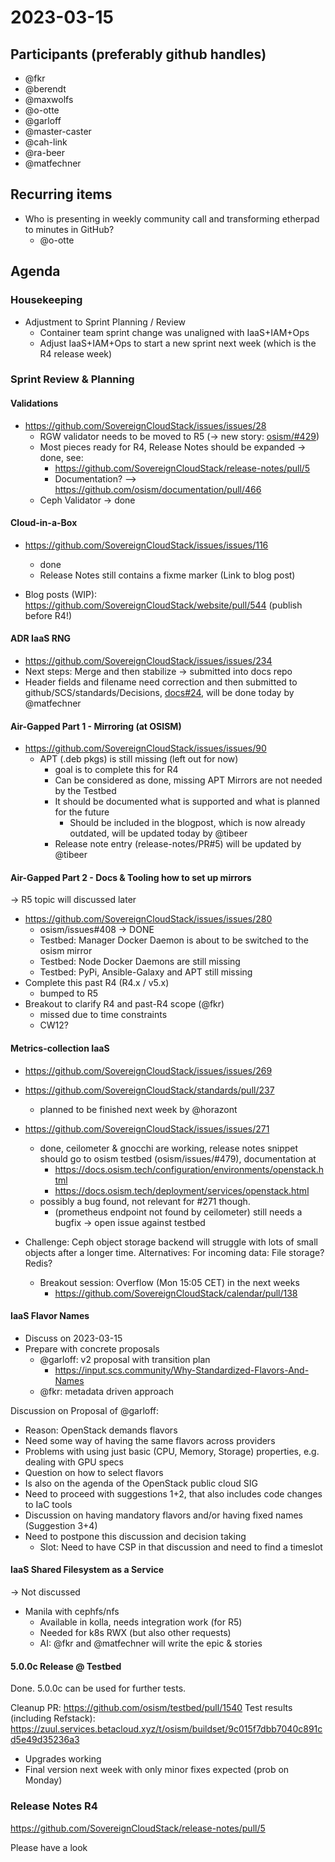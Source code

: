 # 2023-03-15

## Participants (preferably github handles)

* @fkr
* @berendt
* @maxwolfs
* @o-otte
* @garloff
* @master-caster
* @cah-link
* @ra-beer
* @matfechner

## Recurring items

* Who is presenting in weekly community call and transforming etherpad to minutes in GitHub?
  * @o-otte

## Agenda

### Housekeeping

* Adjustment to Sprint Planning / Review
  * Container team sprint change was unaligned with IaaS+IAM+Ops
  * Adjust IaaS+IAM+Ops to start a new sprint next week (which is the R4 release week)

### Sprint Review & Planning

#### Validations

* <https://github.com/SovereignCloudStack/issues/issues/28>
  * RGW validator needs to be moved to R5 (-> new story: [osism/#429](https://github.com/osism/issues/issues/429))
  * Most pieces ready for R4, Release Notes should be expanded -> done, see:
    * <https://github.com/SovereignCloudStack/release-notes/pull/5>
    * Documentation? --> <https://github.com/osism/documentation/pull/466>
  * Ceph Validator -> done

#### Cloud-in-a-Box

* <https://github.com/SovereignCloudStack/issues/issues/116>
  * done
  * Release Notes still contains a fixme marker (Link to blog post)

* Blog posts (WIP): <https://github.com/SovereignCloudStack/website/pull/544>
  (publish before R4!)

#### ADR IaaS RNG

* <https://github.com/SovereignCloudStack/issues/issues/234>
* Next steps: Merge and then stabilize -> submitted into docs repo
* Header fields and filename need correction and then submitted to github/SCS/standards/Decisions, [docs#24](https://github.com/SovereignCloudStack/docs/pull/24), will be done today by @matfechner

#### Air-Gapped Part 1 - Mirroring (at OSISM)

* <https://github.com/SovereignCloudStack/issues/issues/90>
  * APT (.deb pkgs) is still missing (left out for now)
    * goal is to complete this for R4
    * Can be considered as done, missing APT Mirrors are not needed by the Testbed
    * It should be documented what is supported and what is planned for the future
      * Should be included in the blogpost, which is now already outdated, will be updated today by @tibeer
    * Release note entry (release-notes/PR#5) will be updated by @tibeer

#### Air-Gapped Part 2 - Docs & Tooling how to set up mirrors

-> R5 topic will discussed later

* <https://github.com/SovereignCloudStack/issues/issues/280>
  * osism/issues#408 -> DONE
  * Testbed: Manager Docker Daemon is about to be switched to the osism mirror
  * Testbed: Node Docker Daemons are still missing
  * Testbed: PyPi, Ansible-Galaxy and APT still missing
* Complete this past R4 (R4.x / v5.x)
  * bumped to R5
* Breakout to clarify R4 and past-R4 scope (@fkr)
  * missed due to time constraints
  * CW12?

#### Metrics-collection IaaS

* <https://github.com/SovereignCloudStack/issues/issues/269>

* <https://github.com/SovereignCloudStack/standards/pull/237>
  * planned to be finished next week by @horazont

* <https://github.com/SovereignCloudStack/issues/issues/271>
  * done, ceilometer & gnocchi are working, release notes snippet should go to osism testbed (osism/issues/#479), documentation at
    * <https://docs.osism.tech/configuration/environments/openstack.html>
    * <https://docs.osism.tech/deployment/services/openstack.html>
  * possibly a bug found, not relevant for #271 though.
    * (prometheus endpoint not found by ceilometer) still needs a bugfix -> open issue against testbed

* Challenge: Ceph object storage backend will struggle with lots of small objects after a longer time. Alternatives: For incoming data: File storage? Redis?
  * Breakout session: Overflow (Mon 15:05 CET) in the next weeks
    * <https://github.com/SovereignCloudStack/calendar/pull/138>

#### IaaS Flavor Names

* Discuss on 2023-03-15
* Prepare with concrete proposals
  * @garloff: v2 proposal with transition plan
    * <https://input.scs.community/Why-Standardized-Flavors-And-Names>
  * @fkr: metadata driven approach

Discussion on Proposal of @garloff:

* Reason: OpenStack demands flavors
* Need some way of having the same flavors across providers
* Problems with using just basic (CPU, Memory, Storage) properties, e.g. dealing with GPU specs
* Question on how to select flavors
* Is also on the agenda of the OpenStack public cloud SIG
* Need to proceed with suggestions 1+2, that also includes code changes to IaC tools
* Discussion on having mandatory flavors and/or having fixed names (Suggestion 3+4)
* Need to postpone this discussion and decision taking
  * Slot: Need to have CSP in that discussion and need to find a timeslot

#### IaaS Shared Filesystem as a Service

-> Not discussed

* Manila with cephfs/nfs
  * Available in kolla, needs integration work (for R5)
  * Needed for k8s RWX (but also other requests)
  * AI: @fkr and @matfechner will write the epic & stories

#### 5.0.0c Release @ Testbed

Done. 5.0.0c can be used for further tests.

Cleanup PR: <https://github.com/osism/testbed/pull/1540>
Test results (including Refstack): <https://zuul.services.betacloud.xyz/t/osism/buildset/9c015f7dbb7040c891cd5e49d35236a3>

* Upgrades working
* Final version next week with only minor fixes expected (prob on Monday)

### Release Notes R4

<https://github.com/SovereignCloudStack/release-notes/pull/5>

Please have a look
